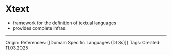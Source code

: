 # Xtext

- framework for the definition of textual languages
- provides complete infras

---

Origin: 
References: [[Domain Specific Languages (DLSs)]]
Tags: 
Created: 11.03.2025

